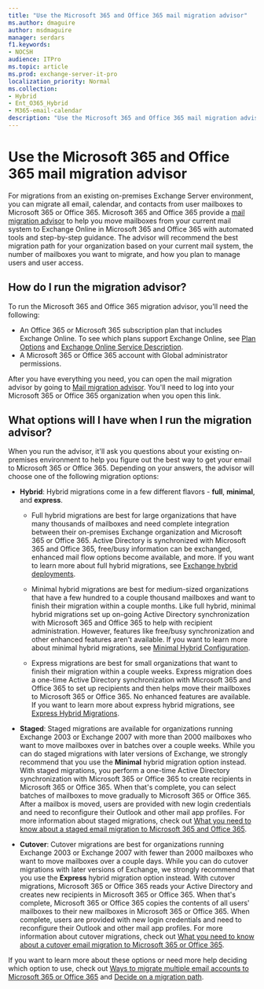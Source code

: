 ```yaml
---
title: "Use the Microsoft 365 and Office 365 mail migration advisor"
ms.author: dmaguire
author: msdmaguire
manager: serdars
f1.keywords:
- NOCSH
audience: ITPro
ms.topic: article
ms.prod: exchange-server-it-pro
localization_priority: Normal
ms.collection:
- Hybrid
- Ent_O365_Hybrid
- M365-email-calendar
description: "Use the Microsoft 365 and Office 365 mail migration advisor to perform a hybrid, cutover, staged, Gmail, or IMAP, migration to Microsoft 365 or Office 365."
---
```


# Use the Microsoft 365 and Office 365 mail migration advisor

For migrations from an existing on-premises Exchange Server environment, you can migrate all email, calendar, and contacts from user mailboxes to Microsoft 365 or Office 365. Microsoft 365 and Office 365 provide a [mail migration advisor](https://aka.ms/MailSetupAdvisorFromEDA) to help you move mailboxes from your current mail system to Exchange Online in Microsoft 365 and Office 365 with automated tools and step-by-step guidance. The advisor will recommend the best migration path for your organization based on your current mail system, the number of mailboxes you want to migrate, and how you plan to manage users and user access.

## How do I run the migration advisor?

To run the Microsoft 365 and Office 365 migration advisor, you'll need the following:

- An Office 365 or Microsoft 365 subscription plan that includes Exchange Online. To see which plans support Exchange Online, see [Plan Options](https://docs.microsoft.com/office365/servicedescriptions/office-365-platform-service-description/office-365-plan-options) and [Exchange Online Service Description](https://docs.microsoft.com/office365/servicedescriptions/exchange-online-service-description/exchange-online-service-description).
- A Microsoft 365 or Office 365 account with Global administrator permissions.

After you have everything you need, you can open the mail migration advisor by going to [Mail migration advisor](https://aka.ms/MailSetupAdvisorFromEDA). You'll need to log into your Microsoft 365 or Office 365 organization when you open this link.

## What options will I have when I run the migration advisor?

When you run the advisor, it'll ask you questions about your existing on-premises environment to help you figure out the best way to get your email to Microsoft 365 or Office 365. Depending on your answers, the advisor will choose one of the following migration options:

- **Hybrid**:  Hybrid migrations come in a few different flavors - **full**, **minimal**, and **express**.

  - Full hybrid migrations are best for large organizations that have many thousands of mailboxes and need complete integration between their on-premises Exchange organization and Microsoft 365 or Office 365. Active Directory is synchronized with Microsoft 365 and Office 365, free/busy information can be exchanged, enhanced mail flow options become available, and more. If you want to learn more about full hybrid migrations, see [Exchange hybrid deployments](https://docs.microsoft.com/exchange/exchange-hybrid).

  - Minimal hybrid migrations are best for medium-sized organizations that have a few hundred to a couple thousand mailboxes and want to finish their migration within a couple months. Like full hybrid, minimal hybrid migrations set up on-going Active Directory synchronization with Microsoft 365 and Office 365 to help with recipient administration. However, features like free/busy synchronization and other enhanced features aren't available. If you want to learn more about minimal hybrid migrations, see [Minimal Hybrid Configuration](https://techcommunity.microsoft.com/t5/Exchange-Team-Blog/HCW-Improvement-The-Minimal-Hybrid-Configuration-option/ba-p/605072).

  - Express migrations are best for small organizations that want to finish their migration within a couple weeks. Express migration does a one-time Active Directory synchronization with Microsoft 365 and Office 365 to set up recipients and then helps move their mailboxes to Microsoft 365 or Office 365. No enhanced features are available. If you want to learn more about express hybrid migrations, see [Express Hybrid Migrations](https://techcommunity.microsoft.com/t5/Exchange-Team-Blog/New-Exchange-Online-migration-options/ba-p/606109).

- **Staged**: Staged migrations are available for organizations running Exchange 2003 or Exchange 2007 with more than 2000 mailboxes who want to move mailboxes over in batches over a couple weeks. While you can do staged migrations with later versions of Exchange, we strongly recommend that you use the **Minimal** hybrid migration option instead. With staged migrations, you perform a one-time Active Directory synchronization with Microsoft 365 or Office 365 to create recipients in Microsoft 365 or Office 365. When that's complete, you can select batches of mailboxes to move gradually to Microsoft 365 or Office 365. After a mailbox is moved, users are provided with new login credentials and need to reconfigure their Outlook and other mail app profiles. For more information about staged migrations, check out [What you need to know about a staged email migration to Microsoft 365 and Office 365](https://docs.microsoft.com/exchange/mailbox-migration/what-to-know-about-a-staged-migration).

- **Cutover**: Cutover migrations are best for organizations running Exchange 2003 or Exchange 2007 with fewer than 2000 mailboxes who want to move mailboxes over a couple days. While you can do cutover migrations with later versions of Exchange, we strongly recommend that you use the **Express** hybrid migration option instead. With cutover migrations, Microsoft 365 or Office 365 reads your Active Directory and creates new recipients in Microsoft 365 or Office 365. When that's complete, Microsoft 365 or Office 365 copies the contents of all users' mailboxes to their new mailboxes in Microsoft 365 or Office 365. When complete, users are provided with new login credentials and need to reconfigure their Outlook and other mail app profiles. For more information about cutover migrations, check out [What you need to know about a cutover email migration to Microsoft 365 or Office 365](https://docs.microsoft.com/exchange/mailbox-migration/what-to-know-about-a-cutover-migration).

If you want to learn more about these options or need more help deciding which option to use, check out [Ways to migrate multiple email accounts to Microsoft 365 or Office 365](https://docs.microsoft.com/exchange/mailbox-migration/mailbox-migration) and [Decide on a migration path](https://docs.microsoft.com/exchange/mailbox-migration/decide-on-a-migration-path).

